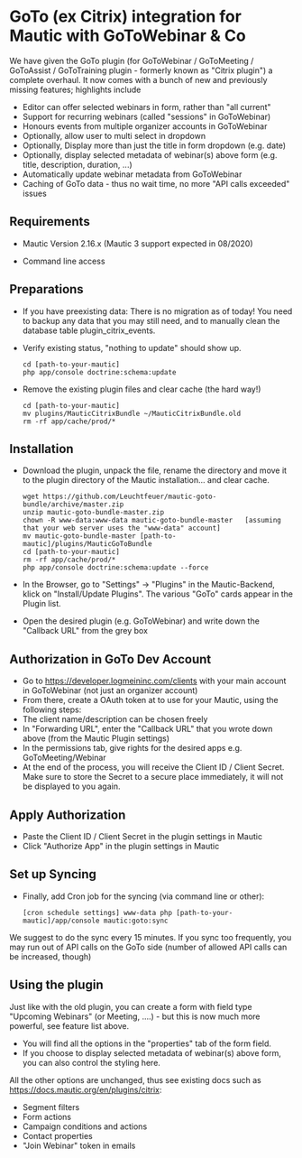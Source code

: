 # GoTo (ex Citrix) integration for Mautic with GoToWebinar & Co 

We have given the GoTo plugin (for GoToWebinar / GoToMeeting / GoToAssist / GoToTraining plugin - formerly known as "Citrix plugin") a complete overhaul. It now comes with a bunch of new and previously missing features; highlights include
- Editor can offer selected webinars in form, rather than "all current"
- Support for recurring webinars (called "sessions" in GoToWebinar)
- Honours events from multiple organizer accounts in GoToWebinar
- Optionally, allow user to multi select in dropdown
- Optionally, Display more than just the title in form dropdown (e.g. date)
- Optionally, display selected metadata of webinar(s) above form (e.g. title, description, duration, ...)
- Automatically update webinar metadata from GoToWebinar
- Caching of GoTo data - thus no wait time, no more "API calls exceeded" issues

## Requirements
* Mautic Version 2.16.x (Mautic 3 support expected in 08/2020)

* Command line access

## Preparations
* If you have preexisting data: There is no migration as of today! You need to backup any data that you may still need, and to manually clean the database table plugin_citrix_events.

* Verify existing status, "nothing to update" should show up.

      cd [path-to-your-mautic]
      php app/console doctrine:schema:update
      
* Remove the existing plugin files and clear cache (the hard way!)

      cd [path-to-your-mautic]
      mv plugins/MauticCitrixBundle ~/MauticCitrixBundle.old
      rm -rf app/cache/prod/*
    
## Installation
* Download the plugin, unpack the file, rename the directory and move it to the plugin directory of the Mautic installation... and clear cache.

      wget https://github.com/Leuchtfeuer/mautic-goto-bundle/archive/master.zip
      unzip mautic-goto-bundle-master.zip
      chown -R www-data:www-data mautic-goto-bundle-master   [assuming that your web server uses the "www-data" account]
      mv mautic-goto-bundle-master [path-to-mautic]/plugins/MauticGoToBundle
      cd [path-to-your-mautic]
      rm -rf app/cache/prod/*
      php app/console doctrine:schema:update --force
      
            
* In the Browser, go to "Settings" -> "Plugins" in the Mautic-Backend, klick on "Install/Update Plugins". The various "GoTo" cards appear in the Plugin list.
* Open the desired plugin (e.g. GoToWebinar) and write down the "Callback URL" from the grey box
    
## Authorization in GoTo Dev Account
* Go to https://developer.logmeininc.com/clients with your main account in GoToWebinar (not just an organizer account)
* From there, create a OAuth token at  to use for your Mautic, using the following steps:
* The client name/description can be chosen freely
* In "Forwarding URL", enter the "Callback URL" that you wrote down above (from the Mautic Plugin settings)
* In the permissions tab, give rights for the desired apps e.g. GoToMeeting/Webinar
* At the end of the process, you will receive the Client ID / Client Secret. Make sure to store the Secret to a secure place immediately, it will not be displayed to you again.

## Apply Authorization
* Paste the Client ID / Client Secret in the plugin settings in Mautic
* Click "Authorize App" in the plugin settings in Mautic

## Set up Syncing
* Finally, add Cron job for the syncing (via command line or other):

      [cron schedule settings] www-data php [path-to-your-mautic]/app/console mautic:goto:sync

We suggest to do the sync every 15 minutes. If you sync too frequently, you may run out of API calls on the GoTo side (number of allowed API calls can be increased, though)

## Using the plugin

Just like with the old plugin, you can create a form with field type "Upcoming Webinars" (or Meeting, ....) - but this is now much more powerful, see feature list above.
* You will find all the options in the "properties" tab of the form field.
* If you choose to display selected metadata of webinar(s) above form, you can also control the styling here.

All the other options are unchanged, thus see existing docs such as https://docs.mautic.org/en/plugins/citrix:
* Segment filters
* Form actions
* Campaign conditions and actions
* Contact properties
* "Join Webinar" token in emails

